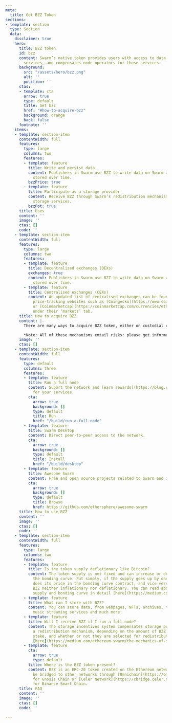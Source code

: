 ```yaml
---
meta:
  title: Get BZZ Token
sections:
- template: section
  type: Section
  data:
    disclaimer: true
    hero:
      title: BZZ token
      id: bzz
      content: Swarm’s native token provides users with access to data relay and storage
        services, and compensates node operators for these services.
      background:
        src: "/assets/hero/bzz.png"
        alt: ''
        position: ''
      ctas:
      - template: cta
        arrow: true
        type: default
        title: Get bzz
        href: "#how-to-acquire-bzz"
        background: orange
        back: false
      footnote: ''
    items:
    - template: section-item
      contentWidth: full
      features:
        type: large
        columns: two
        features:
        - template: feature
          title: Write and persist data
          content: Publishers in Swarm use BZZ to write data on Swarm and have it
            stored over time.
          bzzPrice: true
        - template: feature
          title: Participate as a storage provider
          content: Receive BZZ through Swarm’s redistribution mechanism for providing
            storage services.
          bzzPot: true
      title: Uses
      content: ''
      image: ''
      ctas: []
      code: ''
    - template: section-item
      contentWidth: full
      features:
        type: large
        columns: two
        features:
        - template: feature
          title: Decentralized exchanges (DEXs)
          exchanges: true
          content: Publishers in Swarm use BZZ to write data on Swarm and have it
            stored over time.
        - template: feature
          title: Centralised exchanges (CEXs)
          content: An updated list of centralised exchanges can be found listed on
            price-tracking websites such as [Coingecko](https://www.coingecko.com/en/coins/swarm#markets)
            or [Coinmarketcap](https://coinmarketcap.com/currencies/ethereum-swarm/markets/)
            under their ‘markets’ tab.
      title: How to acquire BZZ
      content: |-
        There are many ways to acquire BZZ token, either on custodial centralised exchanges where you can trade traditional currencies andcryptocurrency, or through decentralised exchanges and protocols where you can trade between cryptocurrencies.

        *Note: All of these mechanisms entail risks: please get informed on best practices to stay safe and have a good experience with tokens and exchanges prior to using them*.
      image: ''
      ctas: []
    - template: section-item
      contentWidth: full
      features:
        type: default
        columns: three
        features:
        - template: feature
          title: Run a full node
          content: Suport the network and [earn rewards](https://blog.ethswarm.org/foundation/2022/the-mechanics-of-swarm-networks-storage-incentives/)
            for your services.
          cta:
            arrow: true
            background: []
            type: default
            title: Run
            href: "/build/run-a-full-node"
        - template: feature
          title: Swarm Desktop
          content: Direct peer-to-peer access to the network.
          cta:
            arrow: true
            background: []
            type: default
            title: Install
            href: "/build/desktop"
        - template: feature
          title: Awesome Swarm
          content: Free and open source projects related to Swarm and its ecosystem.
          cta:
            arrow: true
            background: []
            type: default
            title: Browse
            href: https://github.com/ethersphere/awesome-swarm
      title: How to use BZZ
      content: ''
      image: ''
      ctas: []
      code: ''
    - template: section-item
      contentWidth: full
      features:
        type: large
        columns: two
        features:
        - template: feature
          title: Is the token supply deflationary like Bitcoin?
          content: The token supply is not fixed and can increase or decrease via
            the bonding curve. Put simply, if the supply goes up by one token, so
            does its price in the bonding curve contract, and vice versa. This makes
            BZZ neither inflationary nor deflationary. You can read about Swarm’s
            supply and bonding curve in detail [here](https://medium.com/ethereum-swarm/swarm-and-its-bzzaar-bonding-curve-ac2fa9889914).
        - template: feature
          title: What can I store with BZZ?
          content: You can store data, from webpages, NFTs, archives, to data stores,
            music streaming services and much more.
        - template: feature
          title: Will I receive BZZ if I run a full node?
          content: The storage incentives system compensates storage providers through
            a redistribution mechanism, depending on the amount of BZZ tokens they
            stake, and whether or not they are selected for redistribution. Read more
            [here](https://medium.com/ethereum-swarm/the-mechanics-of-swarm-networks-storage-incentives-3bf68bf64ceb).
        - template: feature
          cta:
            arrow: true
            type: default
          title: Where is the BZZ token present?
          content: BZZ is an ERC-20 token created on the Ethereum network and can
            be bridged to other networks through [Omnichain](https://omnibridge.gnosischain.com/bridge)
            for Gnosis Chain or [Celer Network](https://cbridge.celer.network/1/56/BZZ)
            for Binance Smart Chain.
      title: FAQ
      content: ''
      image: ''
      ctas: []
      code: ''

---
```

